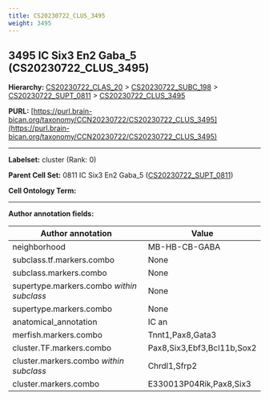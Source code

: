 ```yaml
---
title: CS20230722_CLUS_3495
weight: 3495
---
```

## 3495 IC Six3 En2 Gaba_5 (CS20230722_CLUS_3495)
<b>Hierarchy: </b>
[CS20230722_CLAS_20](../CS20230722_CLAS_20) >
[CS20230722_SUBC_198](../CS20230722_SUBC_198) >
[CS20230722_SUPT_0811](../CS20230722_SUPT_0811) >
[CS20230722_CLUS_3495](../CS20230722_CLUS_3495)

**PURL:** [https://purl.brain-bican.org/taxonomy/CCN20230722/CS20230722_CLUS_3495](https://purl.brain-bican.org/taxonomy/CCN20230722/CS20230722_CLUS_3495)

---


**Labelset:** cluster (Rank: 0)

**Parent Cell Set:** 0811 IC Six3 En2 Gaba_5 ([CS20230722_SUPT_0811](../CS20230722_SUPT_0811))



**Cell Ontology Term:** 

[MARKER GENES.]: #


---

[TRANSFERRED ANNOTATIONS.]: #


[AUTHOR ANNOTATION FIELDS.]: #


**Author annotation fields:**

| Author annotation | Value |
|-------------------|-------|
|neighborhood|MB-HB-CB-GABA|
|subclass.tf.markers.combo|None|
|subclass.markers.combo|None|
|supertype.markers.combo _within subclass_|None|
|supertype.markers.combo|None|
|anatomical_annotation|IC an|
|merfish.markers.combo|Tnnt1,Pax8,Gata3|
|cluster.TF.markers.combo|Pax8,Six3,Ebf3,Bcl11b,Sox2|
|cluster.markers.combo _within subclass_|Chrdl1,Sfrp2|
|cluster.markers.combo|E330013P04Rik,Pax8,Six3|
